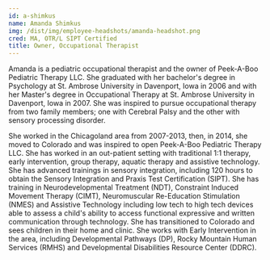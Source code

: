 ```yaml
---
id: a-shimkus
name: Amanda Shimkus
img: /dist/img/employee-headshots/amanda-headshot.png
cred: MA, OTR/L SIPT Certified
title: Owner, Occupational Therapist
---
```


Amanda is a pediatric occupational therapist and the owner of Peek-A-Boo Pediatric Therapy LLC. She graduated with her bachelor's degree in Psychology at St. Ambrose University in Davenport, Iowa in 2006 and with her Master's degree in Occupational Therapy at St. Ambrose University in Davenport, Iowa in 2007. She was inspired to pursue occupational therapy from two family members; one with Cerebral Palsy and the other with sensory processing disorder.

She worked in the Chicagoland area from 2007-2013, then, in 2014, she moved to Colorado and was inspired to open Peek-A-Boo Pediatric Therapy LLC. She has worked in an out-patient setting with traditional 1:1 therapy, early intervention, group therapy, aquatic therapy and assistive technology. She has advanced trainings in sensory integration, including 120 hours to obtain the Sensory Integration and Praxis Test Certification (SIPT). She has training in Neurodevelopmental Treatment (NDT), Constraint Induced Movement Therapy (CIMT), Neuromuscular Re-Education Stimulation (NMES) and Assistive Technology including low tech to high tech devices able to assess a child's ability to access functional expressive and written communication through technology. She has transitioned to Colorado and sees children in their home and clinic. She works with Early Intervention in the area, including Developmental Pathways (DP), Rocky Mountain Human Services (RMHS) and Developmental Disabilities Resource Center (DDRC).